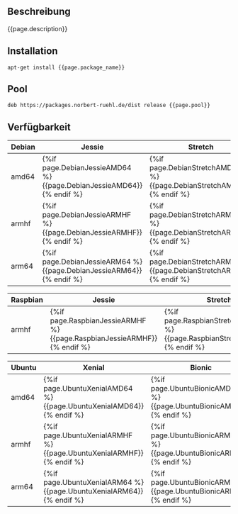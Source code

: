 ## Beschreibung

{{page.description}}


## Installation
```
apt-get install {{page.package_name}}
```

## Pool
```
deb https://packages.norbert-ruehl.de/dist release {{page.pool}}
```


## Verfügbarkeit


| Debian | Jessie | Stretch |
|--------|--------|---------|
| amd64  |    {%if page.DebianJessieAMD64 %} {{page.DebianJessieAMD64}} {% endif %}  | {%if page.DebianStretchAMD64 %} {{page.DebianStretchAMD64}} {% endif %}  |
| armhf  |    {%if page.DebianJessieARMHF %} {{page.DebianJessieARMHF}} {% endif %}  | {%if page.DebianStretchARMHF %} {{page.DebianStretchARMHF}} {% endif %}  |
| arm64  |    {%if page.DebianJessieARM64 %} {{page.DebianJessieARM64}} {% endif %}  | {%if page.DebianStretchARM64 %} {{page.DebianStretchARM64}} {% endif %}  |

| Raspbian | Jessie | Stretch |
|----------|--------|---------|
| armhf  |    {%if page.RaspbianJessieARMHF %} {{page.RaspbianJessieARMHF}} {% endif %}  | {%if page.RaspbianStretchARMHF %} {{page.RaspbianStretchARMHF}} {% endif %}  |

| Ubuntu | Xenial | Bionic |
|--------|--------|--------|
| amd64  |    {%if page.UbuntuXenialAMD64 %} {{page.UbuntuXenialAMD64}} {% endif %}  | {%if page.UbuntuBionicAMD64 %} {{page.UbuntuBionicAMD64}} {% endif %}  |
| armhf  |    {%if page.UbuntuXenialARMHF %} {{page.UbuntuXenialARMHF}} {% endif %}  | {%if page.UbuntuBionicARMHF %} {{page.UbuntuBionicARMHF}} {% endif %}  |
| arm64  |    {%if page.UbuntuXenialARM64 %} {{page.UbuntuXenialARM64}} {% endif %}  | {%if page.UbuntuBionicARM64 %} {{page.UbuntuBionicARM64}} {% endif %}  |

